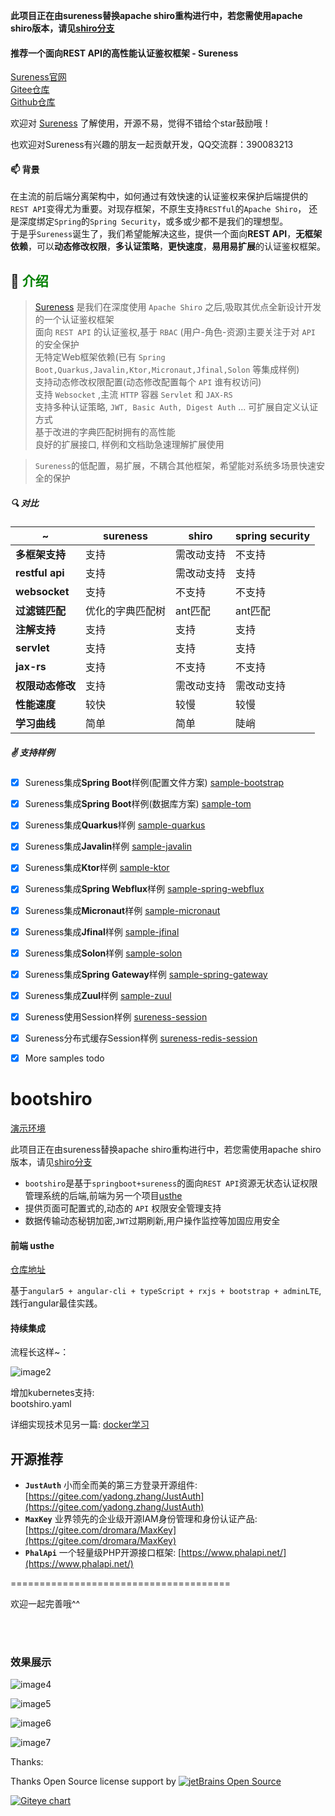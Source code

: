 **此项目正在由sureness替换apache shiro重构进行中，若您需使用apache shiro版本，请见[shiro分支](https://gitee.com/tomsun28/bootshiro/tree/shiro/)**

#### 推荐一个面向REST API的高性能认证鉴权框架 - Sureness    

[Sureness官网](https://su.usthe.com)   
[Gitee仓库](https://gitee.com/dromara/sureness)   
[Github仓库](https://github.com/dromara/sureness)    

欢迎对 [Sureness](https://github.com/dromara/sureness) 了解使用，开源不易，觉得不错给个star鼓励哦！    

也欢迎对Sureness有兴趣的朋友一起贡献开发，QQ交流群：390083213    

#### 📫 背景

在主流的前后端分离架构中，如何通过有效快速的认证鉴权来保护后端提供的`REST API`变得尤为重要。对现存框架，不原生支持`RESTful`的`Apache Shiro`，
还是深度绑定`Spring`的`Spring Security`，或多或少都不是我们的理想型。   
于是乎`Sureness`诞生了，我们希望能解决这些，提供一个面向**REST API**，**无框架依赖**，可以**动态修改权限**，**多认证策略**，**更快速度**，**易用易扩展**的认证鉴权框架。

## 🎡 <font color="green">介绍</font>

> [Sureness](https://github.com/dromara/sureness) 是我们在深度使用 `Apache Shiro` 之后,吸取其优点全新设计开发的一个认证鉴权框架     
> 面向 `REST API` 的认证鉴权,基于 `RBAC` (用户-角色-资源)主要关注于对 `API` 的安全保护     
> 无特定Web框架依赖(已有 `Spring Boot,Quarkus,Javalin,Ktor,Micronaut,Jfinal,Solon` 等集成样例)     
> 支持动态修改权限配置(动态修改配置每个 `API` 谁有权访问)   
> 支持 `Websocket` ,主流 `HTTP` 容器 `Servlet` 和 `JAX-RS`       
> 支持多种认证策略, `JWT, Basic Auth, Digest Auth` ... 可扩展自定义认证方式      
> 基于改进的字典匹配树拥有的高性能      
> 良好的扩展接口, 样例和文档助急速理解扩展使用

> `Sureness`的低配置，易扩展，不耦合其他框架，希望能对系统多场景快速安全的保护

##### 🔍 对比

| ~         | sureness | shiro | spring security |
| ---       | ---      | ---   | ---  |
| **多框架支持**  | 支持      | 需改动支持   | 不支持 |
| **restful api** | 支持 | 需改动支持   | 支持 |
| **websocket** | 支持 | 不支持   | 不支持 |
| **过滤链匹配**  | 优化的字典匹配树 | ant匹配 | ant匹配 |
| **注解支持**    | 支持      | 支持      | 支持 |
| **servlet**    | 支持      | 支持      | 支持|
| **jax-rs**     | 支持      | 不支持    | 不支持|
| **权限动态修改** | 支持 | 需改动支持 | 需改动支持|
| **性能速度** | 较快 | 较慢 | 较慢|
| **学习曲线** | 简单 | 简单 | 陡峭|

##### ✌ 支持样例

- [x] Sureness集成**Spring Boot**样例(配置文件方案) [sample-bootstrap](sample-bootstrap)
- [x] Sureness集成**Spring Boot**样例(数据库方案) [sample-tom](sample-tom)
- [x] Sureness集成**Quarkus**样例 [sample-quarkus](samples/quarkus-sureness)
- [x] Sureness集成**Javalin**样例 [sample-javalin](samples/javalin-sureness)
- [x] Sureness集成**Ktor**样例 [sample-ktor](samples/ktor-sureness)
- [x] Sureness集成**Spring Webflux**样例 [sample-spring-webflux](samples/spring-webflux-sureness)
- [x] Sureness集成**Micronaut**样例 [sample-micronaut](samples/micronaut-sureness)
- [x] Sureness集成**Jfinal**样例 [sample-jfinal](samples/jfinal-sureness)
- [x] Sureness集成**Solon**样例 [sample-solon](samples/solon-sureness)
- [x] Sureness集成**Spring Gateway**样例 [sample-spring-gateway](samples/spring-gateway-sureness)
- [x] Sureness集成**Zuul**样例 [sample-zuul](samples/zuul-sureness)
- [x] Sureness使用Session样例 [sureness-session](samples/sureness-session)
- [x] Sureness分布式缓存Session样例 [sureness-redis-session](samples/sureness-redis-session)
- [x] More samples todo


# bootshiro

[演示环境](http://47.110.55.246)

此项目正在由sureness替换apache shiro重构进行中，若您需使用apache shiro版本，请见[shiro分支](https://gitee.com/tomsun28/bootshiro/tree/shiro/)   

- ```bootshiro```是基于```springboot+sureness```的面向```REST API```资源无状态认证权限管理系统的后端,前端为另一个项目[usthe](https://gitee.com/tomsun28/usthe)  
- 提供页面可配置式的,动态的 ```API``` 权限安全管理支持  
- 数据传输动态秘钥加密,```JWT```过期刷新,用户操作监控等加固应用安全  





#### 前端 usthe   

[仓库地址](https://gitee.com/tomsun28/usthe)  

基于```angular5 + angular-cli + typeScript + rxjs + bootstrap + adminLTE```,践行angular最佳实践。

#### 持续集成  

流程长这样~：    

![image2](/image/image2.PNG)    

增加kubernetes支持:  
bootshiro.yaml

详细实现技术见另一篇:  [docker学习](https://segmentfault.com/a/1190000013088818)


## 开源推荐   

* **```JustAuth```** 小而全而美的第三方登录开源组件: [https://gitee.com/yadong.zhang/JustAuth](https://gitee.com/yadong.zhang/JustAuth)   
* **```MaxKey```** 业界领先的企业级开源IAM身份管理和身份认证产品: [https://gitee.com/dromara/MaxKey](https://gitee.com/dromara/MaxKey)    
* **```PhalApi```** 一个轻量级PHP开源接口框架: [https://www.phalapi.net/](https://www.phalapi.net/)       




======================================

欢迎一起完善哦^^  

<br>
<br>

### 效果展示  

![image4](/image/image4.PNG)   

![image5](/image/image5.PNG)   

![image6](/image/image6.PNG)   

![image7](/image/image7.PNG)   



Thanks:

Thanks Open Source license support by   [![jetBrains Open Source](/image/jetbrains.svg)](https://www.jetbrains.com/?from=bootshiro)
<br>

[![Giteye chart](https://chart.giteye.net/gitee/tomsun28/bootshiro/C99BWU39.png)](https://giteye.net/chart/C99BWU39)   